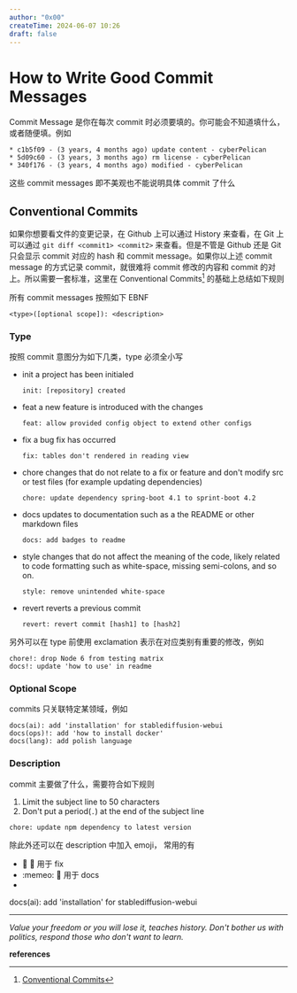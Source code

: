 ```yaml
---
author: "0x00"
createTime: 2024-06-07 10:26
draft: false
---
```


# How to Write Good Commit Messages

Commit Message 是你在每次 commit 时必须要填的。你可能会不知道填什么，或者随便填。例如

```
* c1b5f09 - (3 years, 4 months ago) update content - cyberPelican
* 5d09c60 - (3 years, 3 months ago) rm license - cyberPelican
* 340f176 - (3 years, 4 months ago) modified - cyberPelican
```

这些 commit messages 即不美观也不能说明具体 commit 了什么

## Conventional Commits

如果你想要看文件的变更记录，在 Github 上可以通过 History 来查看，在 Git 上可以通过 `git diff <commit1> <commit2>` 来查看。但是不管是 Github 还是 Git 只会显示 commit 对应的 hash 和 commit message。如果你以上述 commit message 的方式记录 commit，就很难将 commit 修改的内容和 commit 的对上。所以需要一套标准，这里在 Conventional Commits[^1] 的基础上总结如下规则

所有 commit messages 按照如下 EBNF 

```
<type>([optional scope]): <description>
```

### Type

按照 commit 意图分为如下几类，type 必须全小写

- init 
	a project has been initialed
	```
	init: [repository] created
	```
- feat 
	a new feature is introduced with the changes
	```
	feat: allow provided config object to extend other configs
	```
- fix
	a bug fix has occurred
	```
	fix: tables don't rendered in reading view 
	```
- chore
	changes that do not relate to a fix or feature and don't modify src or test files (for example updating dependencies)
	```
	chore: update dependency spring-boot 4.1 to sprint-boot 4.2
	```
- docs
	updates to documentation such as a the README or other markdown files
	```
	docs: add badges to readme
	```
- style
	changes that do not affect the meaning of the code, likely related to code formatting such as white-space, missing semi-colons, and so on.
	```
	style: remove unintended white-space
	```
- revert
	reverts a previous commit
	```
	revert: revert commit [hash1] to [hash2]
	```

另外可以在 type 前使用 exclamation 表示在对应类别有重要的修改，例如

```
chore!: drop Node 6 from testing matrix
docs!: update 'how to use' in readme
```

### Optional Scope

commits 只关联特定某领域，例如

```
docs(ai): add 'installation' for stablediffusion-webui
docs(ops)!: add 'how to install docker'
docs(lang): add polish language
```

### Description

commit 主要做了什么，需要符合如下规则

1. Limit the subject line to 50 characters
2. Don't put a period(`.`) at the end of the subject line

```
chore: update npm dependency to latest version
```

除此外还可以在 description 中加入 emoji， 常用的有
- :wrench: 🔧 用于 fix
- :memeo: 📝 用于 docs
- 

docs(ai):  add 'installation' for stablediffusion-webui

---
*Value your freedom or you will lose it, teaches history. Don't bother us with politics, respond those who don't want to learn.*

**references**

[^1]:[Conventional Commits](https://www.conventionalcommits.org/en/v1.0.0-beta.4/)
[^2]:[How to Write Better Git Commit Messages – A Step-By-Step Guide](https://www.freecodecamp.org/news/how-to-write-better-git-commit-messages/)
[^3]:[Understand how to write a good commit message through memes 😉 | by Hritik Jaiswal | Medium](https://medium.com/@hritik.jaiswal/how-to-write-a-good-commit-message-9d2d533b9052)


